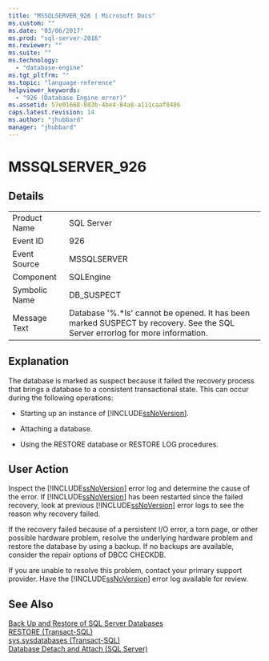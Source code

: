 ```yaml
---
title: "MSSQLSERVER_926 | Microsoft Docs"
ms.custom: ""
ms.date: "03/06/2017"
ms.prod: "sql-server-2016"
ms.reviewer: ""
ms.suite: ""
ms.technology: 
  - "database-engine"
ms.tgt_pltfrm: ""
ms.topic: "language-reference"
helpviewer_keywords: 
  - "926 (Database Engine error)"
ms.assetid: 57e01668-883b-4be4-84a8-a111caaf0486
caps.latest.revision: 14
ms.author: "jhubbard"
manager: "jhubbard"
---
```

# MSSQLSERVER_926
  
## Details  
  
|||  
|-|-|  
|Product Name|SQL Server|  
|Event ID|926|  
|Event Source|MSSQLSERVER|  
|Component|SQLEngine|  
|Symbolic Name|DB_SUSPECT|  
|Message Text|Database '%.*ls' cannot be opened. It has been marked SUSPECT by recovery. See the SQL Server errorlog for more information.|  
  
## Explanation  
The database is marked as suspect because it failed the recovery process that brings a database to a consistent transactional state. This can occur during the following operations:  
  
-   Starting up an instance of [!INCLUDE[ssNoVersion](../a9notintoc/includes/ssnoversion-md.md)].  
  
-   Attaching a database.  
  
-   Using the RESTORE database or RESTORE LOG procedures.  
  
## User Action  
Inspect the [!INCLUDE[ssNoVersion](../a9notintoc/includes/ssnoversion-md.md)] error log and determine the cause of the error. If [!INCLUDE[ssNoVersion](../a9notintoc/includes/ssnoversion-md.md)] has been restarted since the failed recovery, look at previous [!INCLUDE[ssNoVersion](../a9notintoc/includes/ssnoversion-md.md)] error logs to see the reason why recovery failed.  
  
If the recovery failed because of a persistent I/O error, a torn page, or other possible hardware problem, resolve the underlying hardware problem and restore the database by using a backup. If no backups are available, consider the repair options of DBCC CHECKDB.  
  
If you are unable to resolve this problem, contact your primary support provider. Have the [!INCLUDE[ssNoVersion](../a9notintoc/includes/ssnoversion-md.md)] error log available for review.  
  
## See Also  
[Back Up and Restore of SQL Server Databases](../relational-databases/backup-restore/back-up-and-restore-of-sql-server-databases.md)  
[RESTORE &#40;Transact-SQL&#41;](../t-sql/statements/restore-statements-transact-sql.md)  
[sys.sysdatabases &#40;Transact-SQL&#41;](../relational-databases/reference/system-compatibility-views/sys.sysdatabases-transact-sql.md)  
[Database Detach and Attach &#40;SQL Server&#41;](../relational-databases/databases/database-detach-and-attach-sql-server.md)  
  
